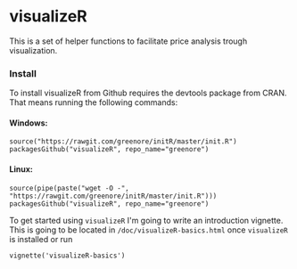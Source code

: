 visualizeR
==========

This is a set of helper functions to facilitate price analysis trough visualization. 

### Install 

To install visualizeR from Github requires the devtools package from CRAN. That means running the following commands:

#### Windows:
```
source("https://rawgit.com/greenore/initR/master/init.R")
packagesGithub("visualizeR", repo_name="greenore")
```

#### Linux:
```
source(pipe(paste("wget -O -", "https://rawgit.com/greenore/initR/master/init.R")))
packagesGithub("visualizeR", repo_name="greenore")
```

To get started using `visualizeR` I'm going to write an introduction vignette. This 
is going to be located in `/doc/visualizeR-basics.html` once `visualizeR` is installed or run

```
vignette('visualizeR-basics')
```
